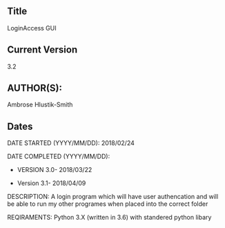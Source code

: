 ## Title 
LoginAccess GUI

## Current Version
3.2

## AUTHOR(S): 
Ambrose Hlustik-Smith

## Dates

DATE STARTED (YYYY/MM/DD): 2018/02/24

DATE COMPLETED (YYYY/MM/DD):
 
* VERSION 3.0- 2018/03/22

* Version 3.1- 2018/04/09


DESCRIPTION: A login program which will have user authencation and will be able to run my other programes when placed into the correct folder

REQIRAMENTS: Python 3.X (written in 3.6) with standered python libary
